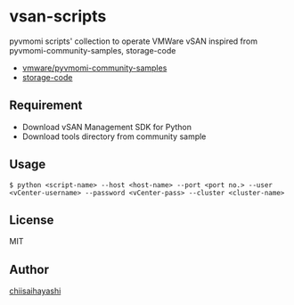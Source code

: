 # vsan-scripts

pyvmomi scripts' collection to operate VMWare vSAN
inspired from pyvmomi-community-samples, storage-code
- [vmware/pyvmomi-community-samples](https://github.com/vmware/pyvmomi-community-samples)
- [storage-code](https://github.com/storage-code)

## Requirement

- Download vSAN Management SDK for Python
- Download tools directory from community sample

## Usage

```
$ python <script-name> --host <host-name> --port <port no.> --user <vCenter-username> --password <vCenter-pass> --cluster <cluster-name>
```

## License

MIT

## Author

[chiisaihayashi](https://github.com/chiisaihayashi)
